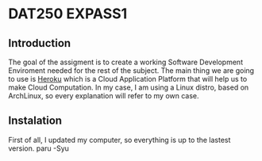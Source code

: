 # DAT250 EXPASS1

## Introduction
The goal of the assigment is to create a working Software Development Enviroment needed for the rest of the subject. The main thing we are going to use is [Heroku](https://www.heroku.com) which is a Cloud Application Platform that will help us to make Cloud Computation. In my case, I am using a Linux distro, based on ArchLinux, so every explanation will refer to my own case.

## Instalation
First of all, I updated my computer, so everything is up to the lastest version.
    paru -Syu